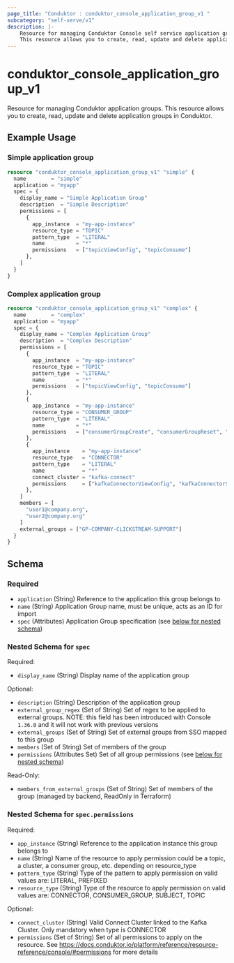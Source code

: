 ```yaml
---
page_title: "Conduktor : conduktor_console_application_group_v1 "
subcategory: "self-serve/v1"
description: |-
    Resource for managing Conduktor Console self service application groups.
    This resource allows you to create, read, update and delete application groups in Conduktor.
---
```


# conduktor_console_application_group_v1

Resource for managing Conduktor application groups.
This resource allows you to create, read, update and delete application groups in Conduktor.

## Example Usage

### Simple application group
```terraform
resource "conduktor_console_application_group_v1" "simple" {
  name        = "simple"
  application = "myapp"
  spec = {
    display_name = "Simple Application Group"
    description  = "Simple Description"
    permissions = [
      {
        app_instance  = "my-app-instance"
        resource_type = "TOPIC"
        pattern_type  = "LITERAL"
        name          = "*"
        permissions   = ["topicViewConfig", "topicConsume"]
      },
    ]
  }
}
```

### Complex application group
```terraform
resource "conduktor_console_application_group_v1" "complex" {
  name        = "complex"
  application = "myapp"
  spec = {
    display_name = "Complex Application Group"
    description  = "Complex Description"
    permissions = [
      {
        app_instance  = "my-app-instance"
        resource_type = "TOPIC"
        pattern_type  = "LITERAL"
        name          = "*"
        permissions   = ["topicViewConfig", "topicConsume"]
      },
      {
        app_instance  = "my-app-instance"
        resource_type = "CONSUMER_GROUP"
        pattern_type  = "LITERAL"
        name          = "*"
        permissions   = ["consumerGroupCreate", "consumerGroupReset", "consumerGroupDelete", "consumerGroupView"]
      },
      {
        app_instance    = "my-app-instance"
        resource_type   = "CONNECTOR"
        pattern_type    = "LITERAL"
        name            = "*"
        connect_cluster = "kafka-connect"
        permissions     = ["kafkaConnectorViewConfig", "kafkaConnectorStatus", "kafkaConnectRestart"]
      },
    ]
    members = [
      "user1@company.org",
      "user2@company.org"
    ]
    external_groups = ["GP-COMPANY-CLICKSTREAM-SUPPORT"]
  }
}
```


<!-- schema generated by tfplugindocs -->
## Schema

### Required

- `application` (String) Reference to the application this group belongs to
- `name` (String) Application Group name, must be unique, acts as an ID for import
- `spec` (Attributes) Application Group specification (see [below for nested schema](#nestedatt--spec))

<a id="nestedatt--spec"></a>
### Nested Schema for `spec`

Required:

- `display_name` (String) Display name of the application group

Optional:

- `description` (String) Description of the application group
- `external_group_regex` (Set of String) Set of regex to be applied to external groups. NOTE: this field has been introduced with Console `1.36.0` and it will not work with previous versions
- `external_groups` (Set of String) Set of external groups from SSO mapped to this group
- `members` (Set of String) Set of members of the group
- `permissions` (Attributes Set) Set of all group permissions (see [below for nested schema](#nestedatt--spec--permissions))

Read-Only:

- `members_from_external_groups` (Set of String) Set of members of the group (managed by backend, ReadOnly in Terraform)

<a id="nestedatt--spec--permissions"></a>
### Nested Schema for `spec.permissions`

Required:

- `app_instance` (String) Reference to the application instance this group belongs to
- `name` (String) Name of the resource to apply permission could be a topic, a cluster, a consumer group, etc. depending on resource_type
- `pattern_type` (String) Type of the pattern to apply permission on valid values are: LITERAL, PREFIXED
- `resource_type` (String) Type of the resource to apply permission on valid values are: CONNECTOR, CONSUMER_GROUP, SUBJECT, TOPIC

Optional:

- `connect_cluster` (String) Valid Connect Cluster linked to the Kafka Cluster. Only mandatory when type is CONNECTOR
- `permissions` (Set of String) Set of all permissions to apply on the resource. See https://docs.conduktor.io/platform/reference/resource-reference/console/#permissions for more details




